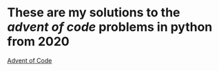 # These are my solutions to the _advent of code_ problems in python from 2020

[Advent of Code][def]

[def]: https://www.adventofcode.com/2020

